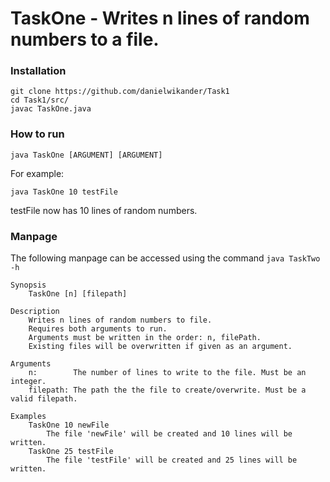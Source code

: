 # TaskOne - Writes n lines of random numbers to a file.

### Installation
```
git clone https://github.com/danielwikander/Task1
cd Task1/src/
javac TaskOne.java
```

### How to run
`java TaskOne [ARGUMENT] [ARGUMENT]`

For example:

`java TaskOne 10 testFile`

testFile now has 10 lines of random numbers.

### Manpage
The following manpage can be accessed using the command
`java TaskTwo -h`
```
Synopsis 
    TaskOne [n] [filepath]
    
Description
    Writes n lines of random numbers to file.
    Requires both arguments to run.
    Arguments must be written in the order: n, filePath.
    Existing files will be overwritten if given as an argument.

Arguments
    n:        The number of lines to write to the file. Must be an integer.
    filepath: The path the the file to create/overwrite. Must be a valid filepath.

Examples
    TaskOne 10 newFile
        The file 'newFile' will be created and 10 lines will be written.
    TaskOne 25 testFile
        The file 'testFile' will be created and 25 lines will be written.
```
